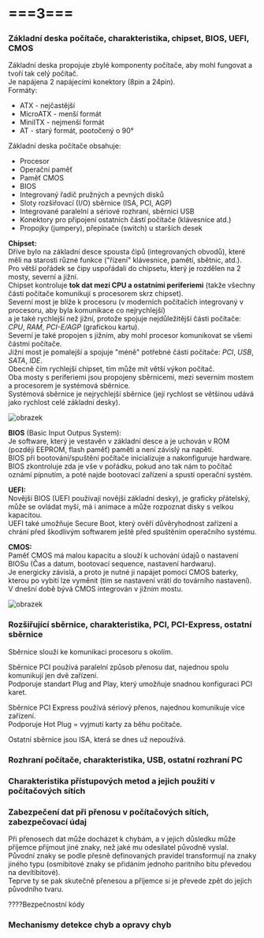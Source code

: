# ===3===
### Základní deska počítače, charakteristika, chipset, BIOS, UEFI, CMOS
Základní deska propojuje zbylé komponenty počítače, aby mohl fungovat a tvoří tak celý počítač.\
Je napájena 2 napájecími konektory (8pin a 24pin).\
Formáty:
* ATX - nejčastější
* MicroATX - menší formát
* MiniITX - nejmenší formát
* AT - starý formát, pootočený o 90°

Základní deska počítače obsahuje:
* Procesor
* Operační paměť
* Paměť CMOS
* BIOS 
* Integrovaný řadič pružných a pevných disků
* Sloty rozšiřovací (I/O) sběrnice (ISA, PCI, AGP)
* Integrované paralelní a sériové rozhraní, sběrnici USB
* Konektory pro připojení ostatních částí počítače (klávesníce atd.)
* Propojky (jumpery), přepínače (switch) u starších desek

**Chipset:**\
Dříve bylo na základní desce spousta čipů (integrovaných obvodů), které měli na starosti různé funkce ("řízení" klávesnice, pamětí, sbětnic, atd.).\
Pro větší pořádek se čipy uspořádali do chipsetu, který je rozdělen na 2 mosty, severní a jižní.\
Chipset kontroluje **tok dat mezi CPU a ostatními periferiemi** (takže všechny části počítače komunikují s procesorem skrz chipset).\
Severní most je blíže k procesoru (v moderních počítačích integrovaný v procesoru, aby byla komunikace co nejrychlejší)\
a je také rychlejší než jižní, protože spojuje nejdůležitější části počítače: *CPU*, *RAM*, *PCI-E/AGP* (grafickou kartu).\
Severní je také propojen s jižním, aby mohl procesor komunikovat se všemi částmi počítače.\
Jižní most je pomalejší a spojuje "méně" potřebné části počítače: *PCI*, *USB*, *SATA*, *IDE*.\
Obecně čím rychlejší chipset, tím může mít větší výkon počítač.\
Oba mosty s periferiemi jsou propojeny sběrnicemi, mezi severním mostem a procesorem je systémová sběrnice.\
Systémová sběrnice je nejrychlejší sběrnice (její rychlost se většinou udává jako rychlost celé základní desky).

![obrazek](https://github.com/TomasPodivinskyCoding/matura/assets/84129869/d98edb5e-318b-468b-86ae-dfdde07123ca)

**BIOS** (Basic Input Outpus System):\
Je software, který je vestavěn v základní desce a je uchován v ROM (později EEPROM, flash paměť) paměti a není závislý na napětí.\
BIOS při bootování/spuštění počítače inicializuje a nakonfiguruje hardware.\
BIOS zkontroluje zda je vše v pořádku, pokud ano tak nám to počítač oznámí pípnutím, a poté najde bootovací zařízení a spustí operační systém.

**UEFI:**\
Novější BIOS (UEFI používají novější základní desky), je graficky přátelský, může se ovládat myší, má i animace a může rozpoznat disky s velkou kapacitou.\
UEFI také umožňuje Secure Boot, který ověří důvěryhodnost zařízení a chrání před škodlivým softwarem ještě před spuštěním operačního systému.

**CMOS:**\
Paměť CMOS má malou kapacitu a slouží k uchování údajů o nastavení BIOSu (Čas a datum, bootovací sequence, nastavení hardwaru).\
Je energicky závislá, a proto je nutné ji napájet pomocí CMOS baterky, kterou po vybití lze vyměnit (tím se nastavení vrátí do továrního nastavení).\
V dnešní době bývá CMOS integrován v jižním mostu.

![obrazek](https://github.com/TomasPodivinskyCoding/matura/assets/84129869/26886b8d-f579-475e-a7da-d45268fd037b)

### Rozšiřující sběrnice, charakteristika, PCI, PCI-Express, ostatní sběrnice
Sběrnice slouží ke komunikaci procesoru s okolím.

Sběrnice PCI používá paralelní způsob přenosu dat, najednou spolu komunikují jen dvě zařízení.\
Podporuje standart Plug and Play, který umožňuje snadnou konfiguraci PCI karet.

Sběrnice PCI Express používá sériový přenos, najednou komunikuje více zařízení.\
Podporuje Hot Plug = vyjmutí karty za běhu počítače.

Ostatní sběrnice jsou ISA, která se dnes už nepoužívá.
### Rozhraní počítače, charakteristika, USB, ostatní rozhraní PC

### Charakteristika přístupových metod a jejich použití v počítačových sítích

### Zabezpečení dat při přenosu v počítačových sítích, zabezpečovací údaj
Při přenosech dat může docházet k chybám, a v jejich důsledku může příjemce přijmout jiné znaky, než jaké mu odesilatel původně vyslal.\
Původní znaky se podle přesně definovaných pravidel transformují na znaky jiného typu (osmibitové znaky se přidáním jednoho paritního bitu převedou na devítibitové).\
Teprve ty se pak skutečně přenesou a příjemce si je převede zpět do jejich původního tvaru.

????Bezpečnostní kódy

### Mechanismy detekce chyb a opravy chyb
